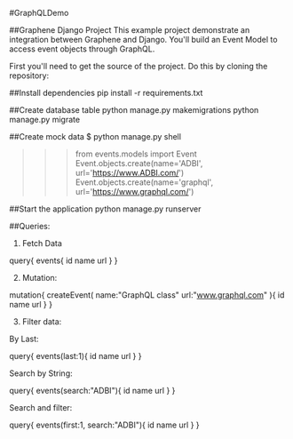 #GraphQLDemo

##Graphene Django Project
This example project demonstrate an integration between Graphene and Django. You'll build an Event Model to access event objects through GraphQL.

First you'll need to get the source of the project. Do this by cloning the repository:

##Install dependencies
pip install -r requirements.txt

##Create database table
python manage.py makemigrations
python manage.py migrate

##Create mock data
$ python manage.py shell
>>> from events.models import Event
>>> Event.objects.create(name='ADBI', url='https://www.ADBI.com/')
>>> Event.objects.create(name='graphql', url='https://www.graphql.com/')

##Start the application
python manage.py runserver

##Queries:

1. Fetch Data

query{
    events{
        id
        name
        url
    }
}


2. Mutation:

mutation{
    createEvent(
        name:"GraphQL class"
        url:"www.graphql.com"
        ){
            id
            name
            url
        }
}

3. Filter data:

By Last:

query{
    events(last:1){
        id
        name
        url
    }
}

Search by String:

query{
    events(search:"ADBI"){
        id
        name
        url
    }
}

Search and filter:

query{
    events(first:1, search:"ADBI"){
        id
        name
        url
    }
}
